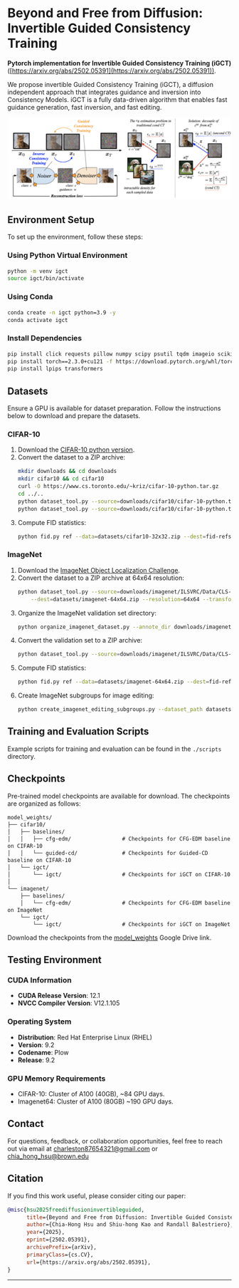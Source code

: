 # Beyond and Free from Diffusion: Invertible Guided Consistency Training

**Pytorch implementation for Invertible Guided Consistency Training (iGCT)** ([https://arxiv.org/abs/2502.05391](https://arxiv.org/abs/2502.05391)).

We propose invertible Guided Consistency Training (iGCT), a diffusion independent approach that integrates guidance and inversion into Consistency Models. iGCT is a fully data-driven algorithm that enables fast guidance generation, fast inversion, and fast editing. 

![Teaser Image](assets/igct-teaser.png)

## Environment Setup

To set up the environment, follow these steps:

### Using Python Virtual Environment
```bash
python -m venv igct  
source igct/bin/activate
```

### Using Conda
```bash
conda create -n igct python=3.9 -y
conda activate igct
```

### Install Dependencies
```bash
pip install click requests pillow numpy scipy psutil tqdm imageio scikit-image imageio-ffmpeg pyspng
pip install torch==2.3.0+cu121 -f https://download.pytorch.org/whl/torch_stable.html
pip install lpips transformers
```

## Datasets

Ensure a GPU is available for dataset preparation. Follow the instructions below to download and prepare the datasets.

### CIFAR-10
1. Download the [CIFAR-10 python version](https://www.cs.toronto.edu/~kriz/cifar.html).
2. Convert the dataset to a ZIP archive:
   ```bash
   mkdir downloads && cd downloads
   mkdir cifar10 && cd cifar10
   curl -O https://www.cs.toronto.edu/~kriz/cifar-10-python.tar.gz 
   cd ../..
   python dataset_tool.py --source=downloads/cifar10/cifar-10-python.tar.gz --dest=datasets/cifar10-32x32.zip
   python dataset_tool.py --source=downloads/cifar10/cifar-10-python.tar.gz --dest=datasets/cifar10-32x32-test.zip --testset=true
   ```
3. Compute FID statistics:
   ```bash
   python fid.py ref --data=datasets/cifar10-32x32.zip --dest=fid-refs/cifar10-32x32.npz
   ```

### ImageNet
1. Download the [ImageNet Object Localization Challenge](https://www.kaggle.com/competitions/imagenet-object-localization-challenge/data).
2. Convert the dataset to a ZIP archive at 64x64 resolution:
   ```bash
   python dataset_tool.py --source=downloads/imagenet/ILSVRC/Data/CLS-LOC/train \
       --dest=datasets/imagenet-64x64.zip --resolution=64x64 --transform=center-crop
   ```
3. Organize the ImageNet validation set directory:
   ```bash
   python organize_imagenet_dataset.py --annote_dir downloads/imagenet/ILSVRC/Annotations/CLS-LOC/val --images_dir downloads/imagenet/ILSVRC/Data/CLS-LOC/val
   ```
4. Convert the validation set to a ZIP archive:
   ```bash
   python dataset_tool.py --source=downloads/imagenet/ILSVRC/Data/CLS-LOC/val --dest=datasets/imagenet-64x64-val.zip --resolution=64x64 --transform=center-crop
   ```
5. Compute FID statistics:
   ```bash
   python fid.py ref --data=datasets/imagenet-64x64.zip --dest=fid-refs/imagenet-64x64.npz
   ```
6. Create ImageNet subgroups for image editing:
   ```bash
   python create_imagenet_editing_subgroups.py --dataset_path datasets/imagenet-64x64-val.zip --save_dir datasets/imagenet-64x64-editing-subgroups
   ```

## Training and Evaluation Scripts

Example scripts for training and evaluation can be found in the `./scripts` directory.

## Checkpoints

Pre-trained model checkpoints are available for download. The checkpoints are organized as follows:

```
model_weights/
├── cifar10/
│   ├── baselines/
│   │   ├── cfg-edm/                # Checkpoints for CFG-EDM baseline on CIFAR-10
│   │   └── guided-cd/              # Checkpoints for Guided-CD baseline on CIFAR-10
│   └── igct/
│       └── igct/                   # Checkpoints for iGCT on CIFAR-10
│
└── imagenet/
    ├── baselines/
    │   └── cfg-edm/                # Checkpoints for CFG-EDM baseline on ImageNet
    └── igct/
        └── igct/                   # Checkpoints for iGCT on ImageNet
```

Download the checkpoints from the [model_weights](https://drive.google.com/drive/folders/11K5qHwl4I45vNOvN_nG3FfTjbjLnkmTW?usp=sharing) Google Drive link.

## Testing Environment

### CUDA Information
- **CUDA Release Version**: 12.1
- **NVCC Compiler Version**: V12.1.105

### Operating System
- **Distribution**: Red Hat Enterprise Linux (RHEL)
- **Version**: 9.2
- **Codename**: Plow
- **Release**: 9.2

### GPU Memory Requirements
- CIFAR-10: Cluster of A100 (40GB), ~84 GPU days.
- Imagenet64: Cluster of A100 (80GB) ~190 GPU days.

## Contact

For questions, feedback, or collaboration opportunities, feel free to reach out via email at [charleston87654321@gmail.com](mailto:charleston87654321@gmail.com) or [chia_hong_hsu@brown.edu](mailto:chia_hong_hsu@brown.edu)

## Citation

If you find this work useful, please consider citing our paper:

```bibtex
@misc{hsu2025freediffusioninvertibleguided,
      title={Beyond and Free from Diffusion: Invertible Guided Consistency Training}, 
      author={Chia-Hong Hsu and Shiu-hong Kao and Randall Balestriero},
      year={2025},
      eprint={2502.05391},
      archivePrefix={arXiv},
      primaryClass={cs.CV},
      url={https://arxiv.org/abs/2502.05391}, 
}
```
---
